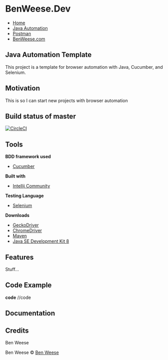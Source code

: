 # BenWeese.Dev
- [Home](https://benweese.dev)
- [Java Automation](https://benweese.dev/javaautomation/)
- [Postman](https://benweese.dev/Postman/)
- [BenWeese.com](https://benweese.com)

## Java Automation Template
This project is a template for browser automation with Java, Cucumber, and Selenium.

## Motivation
This is so I can start new projects with browser automation

## Build status of master

[![CircleCI](https://circleci.com/gh/benweese/Java_Automation_Template/tree/master.svg?style=shield)](https://circleci.com/gh/benweese/Java_Automation_Template/tree/master)

## Tools


<b>BDD framework used</b>
- [Cucumber](https://cucumber.io/)

<b>Built with</b>
- [Intellij Community](https://www.jetbrains.com/idea/)

<b>Testing Language</b>
- [Selenium](https://www.seleniumhq.org/)

<b>Downloads</b>
- [GeckoDriver](https://github.com/mozilla/geckodriver/releases)
- [ChromeDriver](https://sites.google.com/a/chromium.org/chromedriver/downloads)
- [Maven](https://maven.apache.org/)
- [Java SE Development Kit 8](http://www.oracle.com/technetwork/java/javase/downloads/jdk8-downloads-2133151.html)

## Features
Stuff... 

## Code Example
<b>code</b>
	//code

## Documentation

## Credits
Ben Weese

Ben Weese © [Ben Weese](https://benweese.dev)

